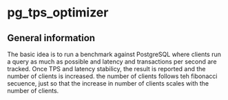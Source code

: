# pg_tps_optimizer

## General information
The basic idea is to run a benchmark against PostgreSQL where clients run a query as much as possible and latency and transactions per second are tracked.
Once TPS and latency stabilicy, the result is reported and the number of clients is increased.
the number of clients follows teh fibonacci secuence, just so that the increase in number of clients scales with the number of clients.
